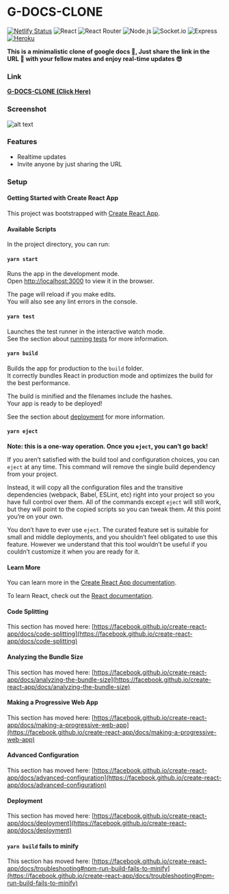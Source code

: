 # G-DOCS-CLONE

[![Netlify Status](https://api.netlify.com/api/v1/badges/8371e3a1-19e3-4e3c-a706-9453f10bf8a2/deploy-status)](https://app.netlify.com/sites/g-docs/deploys)
<img alt="React" src="https://img.shields.io/badge/React-61DAFB?style=plastic&logo=react&logoColor=black" /> <img alt="React Router" src="https://img.shields.io/badge/React Router-CA4245?style=plastic&logo=react-router&logoColor=white" /> <img alt="Node.js" src="https://img.shields.io/badge/Node.js-339933?style=plastic&logo=node.js&logoColor=white" /> <img alt="Socket.io" src="https://img.shields.io/badge/Socket.io-010101?style=plastic&logo=socket.io&logoColor=white" /> <img alt="Express" src="https://img.shields.io/badge/Express-000000?style=plastic&logo=express&logoColor=white" /> [<img alt="Heroku" src="https://img.shields.io/badge/Heroku-430098?style=plastic&logo=heroku&logoColor=white" />](https://www.heroku.com/)

**This is a minimalistic clone of google docs 📃, Just share the link in
the URL 🔗 with your fellow mates and enjoy real-time updates 😎**

### Link

**[G-DOCS-CLONE (Click Here)](https://g-docs.netlify.app/)**

### Screenshot

![alt text](https://firebasestorage.googleapis.com/v0/b/sushil-kamble.appspot.com/o/projects%2Fg-docs.jpg?alt=media&token=a7a93654-ee8b-4c26-970f-00a13f7559ad "Home Page")

### Features

- Realtime updates
- Invite anyone by just sharing the URL

### Setup

#### Getting Started with Create React App

This project was bootstrapped with [Create React App](https://github.com/facebook/create-react-app).

#### Available Scripts

In the project directory, you can run:

#### `yarn start`

Runs the app in the development mode.\
Open [http://localhost:3000](http://localhost:3000) to view it in the browser.

The page will reload if you make edits.\
You will also see any lint errors in the console.

#### `yarn test`

Launches the test runner in the interactive watch mode.\
See the section about [running tests](https://facebook.github.io/create-react-app/docs/running-tests) for more information.

#### `yarn build`

Builds the app for production to the `build` folder.\
It correctly bundles React in production mode and optimizes the build for the best performance.

The build is minified and the filenames include the hashes.\
Your app is ready to be deployed!

See the section about [deployment](https://facebook.github.io/create-react-app/docs/deployment) for more information.

#### `yarn eject`

**Note: this is a one-way operation. Once you `eject`, you can’t go back!**

If you aren’t satisfied with the build tool and configuration choices, you can `eject` at any time. This command will remove the single build dependency from your project.

Instead, it will copy all the configuration files and the transitive dependencies (webpack, Babel, ESLint, etc) right into your project so you have full control over them. All of the commands except `eject` will still work, but they will point to the copied scripts so you can tweak them. At this point you’re on your own.

You don’t have to ever use `eject`. The curated feature set is suitable for small and middle deployments, and you shouldn’t feel obligated to use this feature. However we understand that this tool wouldn’t be useful if you couldn’t customize it when you are ready for it.

#### Learn More

You can learn more in the [Create React App documentation](https://facebook.github.io/create-react-app/docs/getting-started).

To learn React, check out the [React documentation](https://reactjs.org/).

#### Code Splitting

This section has moved here: [https://facebook.github.io/create-react-app/docs/code-splitting](https://facebook.github.io/create-react-app/docs/code-splitting)

#### Analyzing the Bundle Size

This section has moved here: [https://facebook.github.io/create-react-app/docs/analyzing-the-bundle-size](https://facebook.github.io/create-react-app/docs/analyzing-the-bundle-size)

#### Making a Progressive Web App

This section has moved here: [https://facebook.github.io/create-react-app/docs/making-a-progressive-web-app](https://facebook.github.io/create-react-app/docs/making-a-progressive-web-app)

#### Advanced Configuration

This section has moved here: [https://facebook.github.io/create-react-app/docs/advanced-configuration](https://facebook.github.io/create-react-app/docs/advanced-configuration)

#### Deployment

This section has moved here: [https://facebook.github.io/create-react-app/docs/deployment](https://facebook.github.io/create-react-app/docs/deployment)

#### `yarn build` fails to minify

This section has moved here: [https://facebook.github.io/create-react-app/docs/troubleshooting#npm-run-build-fails-to-minify](https://facebook.github.io/create-react-app/docs/troubleshooting#npm-run-build-fails-to-minify)

